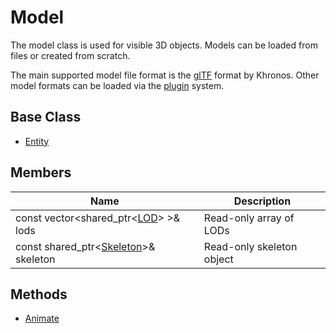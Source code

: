 # Model #
The model class is used for visible 3D objects. Models can be loaded from files or created from scratch.

The main supported model file format is the [glTF](https://www.khronos.org/gltf/) format by Khronos. Other model formats can be loaded via the [plugin](Plugins.md) system.

## Base Class
* [Entity](CPP_Entity_32f.md)

## Members
| Name | Description |
|---|---|
| const vector<shared_ptr<[LOD](CPP_LOD.md)\> \>& lods | Read-only array of LODs |
| const shared_ptr<[Skeleton](CPP_Skeleton.md)\>& skeleton | Read-only skeleton object |

## Methods
- [Animate](CPP_Model_Animate.md)
